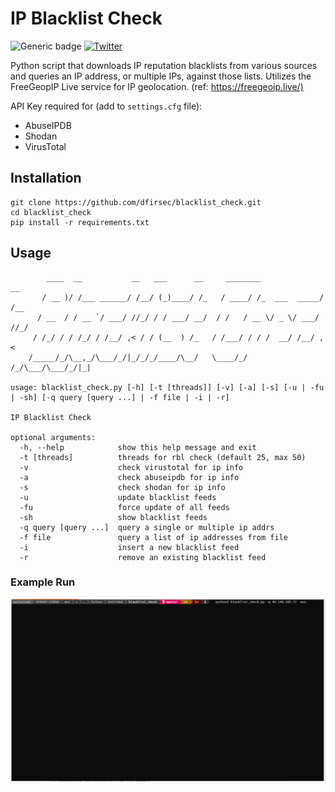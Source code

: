 # IP Blacklist Check

![Generic badge](https://img.shields.io/badge/python-3.7-blue.svg) [![Twitter](https://img.shields.io/badge/Twitter-@pulsecode-blue.svg)](https://twitter.com/pulsecode)

Python script that downloads IP reputation blacklists from various sources and queries an IP address, or multiple IPs, against those lists. Utilizes the FreeGeopIP Live service for IP geolocation. (ref: <https://freegeoip.live/)>

API Key required for (add to `settings.cfg` file):

- AbuseIPDB
- Shodan
- VirusTotal

## Installation

```text
git clone https://github.com/dfirsec/blacklist_check.git
cd blacklist_check
pip install -r requirements.txt
```

## Usage

```console
        ____  __           __   ___      __     ________              __
       / __ )/ /___ ______/ /__/ (_)____/ /_   / ____/ /_  ___  _____/ /__
      / __  / / __ `/ ___/ //_/ / / ___/ __/  / /   / __ \/ _ \/ ___/ //_/
     / /_/ / / /_/ / /__/ ,< / / (__  ) /_   / /___/ / / /  __/ /__/ ,<
    /_____/_/\__,_/\___/_/|_/_/_/____/\__/   \____/_/ /_/\___/\___/_/|_|

usage: blacklist_check.py [-h] [-t [threads]] [-v] [-a] [-s] [-u | -fu | -sh] [-q query [query ...] | -f file | -i | -r]

IP Blacklist Check

optional arguments:
  -h, --help            show this help message and exit
  -t [threads]          threads for rbl check (default 25, max 50)
  -v                    check virustotal for ip info
  -a                    check abuseipdb for ip info
  -s                    check shodan for ip info
  -u                    update blacklist feeds
  -fu                   force update of all feeds
  -sh                   show blacklist feeds
  -q query [query ...]  query a single or multiple ip addrs
  -f file               query a list of ip addresses from file
  -i                    insert a new blacklist feed
  -r                    remove an existing blacklist feed
```

### Example Run

![alt text](imgs/animation.gif)
